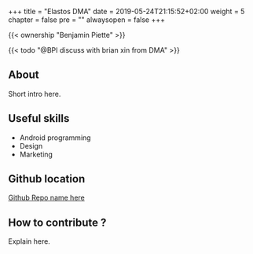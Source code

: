 +++
title = "Elastos DMA"
date = 2019-05-24T21:15:52+02:00
weight = 5
chapter = false
pre = ""
alwaysopen = false
+++

{{< ownership "Benjamin Piette" >}}

{{< todo "@BPI discuss with brian xin from DMA" >}}

## About

Short intro here.

## Useful skills

* Android programming
* Design
* Marketing

## Github location

[Github Repo name here](https://www.github.com/yourrepourl)

## How to contribute ?

Explain here.
